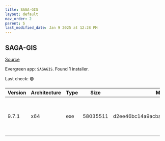 ```yaml
---
title: SAGA-GIS
layout: default
nav_order: 2
parent: S
last_modified_date: Jan 9 2025 at 12:28 PM
---
```


## SAGA-GIS

[Source](http://www.saga-gis.org/)

Evergreen app: `SAGAGIS`. Found **1** installer.

Last check: 🟢

| Version | Architecture | Type | Size     | Md5                              | URI                                                                                                                                                                                                                          |
| ------- | ------------ | ---- | -------- | -------------------------------- | ---------------------------------------------------------------------------------------------------------------------------------------------------------------------------------------------------------------------------- |
| 9.7.1   | x64          | exe  | 58035511 | d2ee46bc14a9acba2a78699fab132d0b | [https://ixpeering.dl.sourceforge.net/project/saga-gis/SAGA%20-%209/SAGA%20-%209.7.1/saga-9.7.1_x64_setup.exe](https://ixpeering.dl.sourceforge.net/project/saga-gis/SAGA%20-%209/SAGA%20-%209.7.1/saga-9.7.1_x64_setup.exe) |
